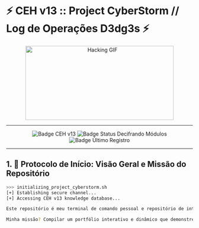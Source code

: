 # ⚡️ CEH v13 :: Project CyberStorm // Log de Operações D3dg3s ⚡️

<p align="center">
  <img src="https://media.giphy.com/media/v1.gif" width="400" height="200" alt="Hacking GIF"> </p>

---

<p align="center">
  <img src="https://img.shields.io/badge/Certifica%C3%A7%C3%A3o-CEH%20v13-blueviolet?style=for-the-badge&logo=hackthebox&logoColor=white" alt="Badge CEH v13">
  <img src="https://img.shields.io/badge/Status-Decifrando%20M%C3%B3dulos-important?style=for-the-badge&logo=git&logoColor=white" alt="Badge Status Decifrando Módulos">
  <img src="https://img.shields.io/badge/%C3%9Altimoo%20Registro-09%20Jul%202025-lightgrey?style=for-the-badge" alt="Badge Último Registro">
</p>

---

## **1. 🎯 Protocolo de Início: Visão Geral e Missão do Repositório**

```bash
>>> initializing_project_cyberstorm.sh
[+] Establishing secure channel...
[+] Accessing CEH v13 knowledge database...

Este repositório é meu terminal de comando pessoal e repositório de inteligência para a árdua e eletrizante jornada da certificação Certified Ethical Hacker (CEH) v13. Não é apenas um log, é a prova viva do meu mergulho profundo nas táticas, ferramentas e mentalidade de um hacker ético.

Minha missão? Compilar um portfólio interativo e dinâmico que demonstre, com clareza cristalina, minha evolução e proficiência nas técnicas de segurança ofensiva. Este log é otimizado para ser uma referência técnica impecável para recrutadores, cyber-colegas e qualquer um que deseje explorar os domínios do hacking ético.
